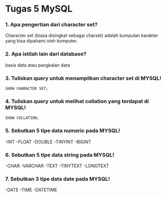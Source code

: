 # Tugas 5 MySQL

### 1. Apa pengertian dari character set?
Character set (biasa disingkat sebagai charset) adalah kumpulan karakter yang bisa dipahami oleh komputer.
### 2. Apa istilah lain dari database?
basis data atau pangkalan data
### 3. Tuliskan query untuk menampilkan character set di MYSQL!
```
SHOW CHARACTER SET;
```
### 4. Tuliskan query untuk melihat collation yang terdapat di MYSQL!
```
SHOW COLLATION;
```
### 5. Sebutkan 5 tipe data numeric pada MYSQL!
-INT
-FLOAT
-DOUBLE
-TINYINT
-BIGINT
### 6. Sebutkan 5 tipe data string pada MYSQL!
-CHAR
-VARCHAR
-TEXT
-TINYTEXT
-LONGTEXT
### 7. Sebutkan 3 tipe data date pada MYSQL!
-DATE
-TIME
-DATETIME
